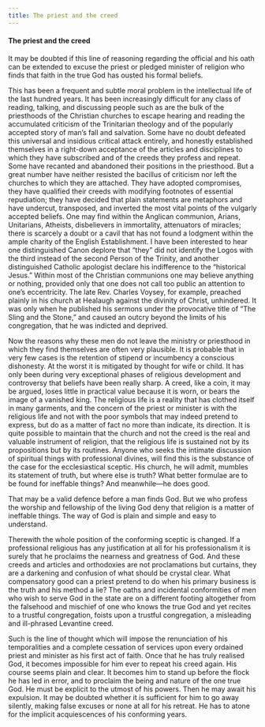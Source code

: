 ```yaml
---
title: The priest and the creed
---
```

#### The priest and the creed

It may be doubted if this line of reasoning regarding the official and
his oath can be extended to excuse the priest or pledged minister of
religion who finds that faith in the true God has ousted his formal
beliefs.

This has been a frequent and subtle moral problem in the intellectual
life of the last hundred years. It has been increasingly difficult for
any class of reading, talking, and discussing people such as are the
bulk of the priesthoods of the Christian churches to escape hearing and
reading the accumulated criticism of the Trinitarian theology and of the
popularly accepted story of man’s fall and salvation. Some have no doubt
defeated this universal and insidious critical attack entirely, and
honestly established themselves in a right-down acceptance of the
articles and disciplines to which they have subscribed and of the creeds
they profess and repeat. Some have recanted and abandoned their
positions in the priesthood. But a great number have neither resisted
the bacillus of criticism nor left the churches to which they are
attached. They have adopted compromises, they have qualified their
creeds with modifying footnotes of essential repudiation; they have
decided that plain statements are metaphors and have undercut,
transposed, and inverted the most vital points of the vulgarly accepted
beliefs. One may find within the Anglican communion, Arians, Unitarians,
Atheists, disbelievers in immortality, attenuators of miracles; there is
scarcely a doubt or a cavil that has not found a lodgment within the
ample charity of the English Establishment. I have been interested to
hear one distinguished Canon deplore that “they” did not identify the
Logos with the third instead of the second Person of the Trinity, and
another distinguished Catholic apologist declare his indifference to the
“historical Jesus.” Within most of the Christian communions one may
believe anything or nothing, provided only that one does not call too
public an attention to one’s eccentricity. The late Rev. Charles Voysey,
for example, preached plainly in his church at Healaugh against the
divinity of Christ, unhindered. It was only when he published his
sermons under the provocative title of “The Sling and the Stone,” and
caused an outcry beyond the limits of his congregation, that he was
indicted and deprived.

Now the reasons why these men do not leave the ministry or priesthood in
which they find themselves are often very plausible. It is probable that
in very few cases is the retention of stipend or incumbency a conscious
dishonesty. At the worst it is mitigated by thought for wife or child.
It has only been during very exceptional phases of religious development
and controversy that beliefs have been really sharp. A creed, like a
coin, it may be argued, loses little in practical value because it is
worn, or bears the image of a vanished king. The religious life is a
reality that has clothed itself in many garments, and the concern of the
priest or minister is with the religious life and not with the poor
symbols that may indeed pretend to express, but do as a matter of fact
no more than indicate, its direction. It is quite possible to maintain
that the church and not the creed is the real and valuable instrument of
religion, that the religious life is sustained not by its propositions
but by its routines. Anyone who seeks the intimate discussion of
spiritual things with professional divines, will find this is the
substance of the case for the ecclesiastical sceptic. His church, he
will admit, mumbles its statement of truth, but where else is truth?
What better formulae are to be found for ineffable things? And
meanwhile—he does good.

That may be a valid defence before a man finds God. But we who profess
the worship and fellowship of the living God deny that religion is a
matter of ineffable things. The way of God is plain and simple and easy
to understand.

Therewith the whole position of the conforming sceptic is changed. If a
professional religious has any justification at all for his
professionalism it is surely that he proclaims the nearness and
greatness of God. And these creeds and articles and orthodoxies are not
proclamations but curtains, they are a darkening and confusion of what
should be crystal clear. What compensatory good can a priest pretend to
do when his primary business is the truth and his method a lie? The
oaths and incidental conformities of men who wish to serve God in the
state are on a different footing altogether from the falsehood and
mischief of one who knows the true God and yet recites to a trustful
congregation, foists upon a trustful congregation, a misleading and
ill-phrased Levantine creed.

Such is the line of thought which will impose the renunciation of his
temporalities and a complete cessation of services upon every ordained
priest and minister as his first act of faith. Once that he has truly
realised God, it becomes impossible for him ever to repeat his creed
again. His course seems plain and clear. It becomes him to stand up
before the flock he has led in error, and to proclaim the being and
nature of the one true God. He must be explicit to the utmost of his
powers. Then he may await his expulsion. It may be doubted whether it is
sufficient for him to go away silently, making false excuses or none at
all for his retreat. He has to atone for the implicit acquiescences of
his conforming years.
